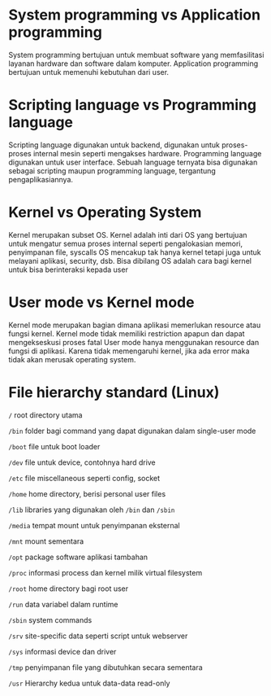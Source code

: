 # System programming vs Application programming

System programming bertujuan untuk membuat software yang memfasilitasi layanan hardware dan software dalam komputer.
Application programming bertujuan untuk memenuhi kebutuhan dari user.

# Scripting language vs Programming language

Scripting language digunakan untuk backend, digunakan untuk proses-proses internal mesin seperti mengakses hardware.
Programming language digunakan untuk user interface.
Sebuah language ternyata bisa digunakan sebagai scripting maupun programming language, tergantung pengaplikasiannya.

# Kernel vs Operating System

Kernel merupakan subset OS. Kernel adalah inti dari OS yang bertujuan untuk mengatur semua proses internal seperti pengalokasian memori, penyimpanan file, syscalls
OS mencakup tak hanya kernel tetapi juga untuk melayani aplikasi, security, dsb. Bisa dibilang OS adalah cara bagi kernel untuk bisa berinteraksi kepada user

# User mode vs Kernel mode

Kernel mode merupakan bagian dimana aplikasi memerlukan resource atau fungsi kernel. Kernel mode tidak memiliki restriction apapun dan dapat mengekseskusi proses fatal
User mode hanya menggunakan resource dan fungsi di aplikasi. Karena tidak memengaruhi kernel, jika ada error maka tidak akan merusak operating system.


# File hierarchy standard (Linux)

`/` root directory utama

`/bin` folder bagi command yang dapat digunakan dalam single-user mode

`/boot` file untuk boot loader

`/dev` file untuk device, contohnya hard drive

`/etc` file miscellaneous seperti config, socket

`/home` home directory, berisi personal user files

`/lib` libraries yang digunakan oleh `/bin` dan `/sbin`

`/media` tempat mount untuk penyimpanan eksternal

`/mnt` mount sementara

`/opt` package software aplikasi tambahan

`/proc` informasi process dan kernel milik virtual filesystem

`/root` home directory bagi root user

`/run` data variabel dalam runtime

`/sbin` system commands

`/srv` site-specific data seperti script untuk webserver

`/sys` informasi device dan driver

`/tmp` penyimpanan file yang dibutuhkan secara sementara

`/usr` Hierarchy kedua untuk data-data read-only
